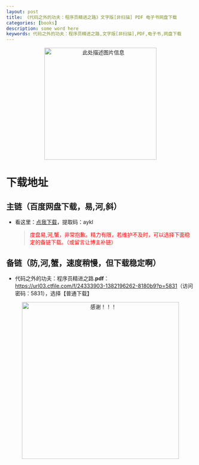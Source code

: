 ```yaml
---
layout: post
title: 《代码之外的功夫：程序员精进之路》文字版[非扫描] PDF 电子书网盘下载
categories: [books]
description: some word here
keywords: 代码之外的功夫：程序员精进之路,文字版[非扫描],PDF,电子书,网盘下载
---
```


<div align="center"><img src="https://pic.imgdb.cn/item/670631d8d29ded1a8c788110.png" alt="此处描述图片信息" width="300px" height="auto"></div>

# 下载地址

## 主链（百度网盘下载，易,河,斜）

- 看这里：[点我下载](https://pan.baidu.com/s/1iMXUbSbtZQZjDcqDmnWUyw?pwd=aykl)，提取码：aykl

  > <p style="color:red" >度盘易,河,蟹，非常抱歉。精力有限，若维护不及时，可以选择下面稳定的备链下载。（或留言让博主补链）</p>

## 备链（防,河,蟹，速度稍慢，但下载稳定啊）

- 代码之外的功夫：程序员精进之路.**pdf**：<https://url03.ctfile.com/f/24333903-1382196262-8180b9?p=5831>（访问密码：5831），选择【普通下载】

<div align="center"><img src="https://pic.imgdb.cn/item/6707df6bd29ded1a8ce37031.gif" alt="感谢！！！" width="420px" height="auto"/></div>
